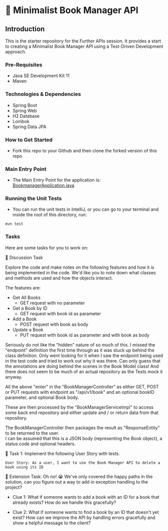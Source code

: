 # 📖 Minimalist Book Manager API

## Introduction
This is the starter repository for the Further APIs session. It provides a start to creating a Minimalist Book Manager API
using a Test-Driven Development approach.

### Pre-Requisites
- Java SE Development Kit 11
- Maven

### Technologies & Dependencies
- Spring Boot
- Spring Web
- H2 Database
- Lombok
- Spring Data JPA

### How to Get Started
- Fork this repo to your Github and then clone the forked version of this repo

### Main Entry Point
- The Main Entry Point for the application is: [BookmanagerApplication.java](src/main/java/com/techreturners/bookmanager/BookmanagerApplication.java)

### Running the Unit Tests
- You can run the unit tests in IntelliJ, or you can go to your terminal and inside the root of this directory, run:

`mvn test`

### Tasks

Here are some tasks for you to work on:

📘 Discussion Task

Explore the code and make notes on the following features and how it is being implemented in the code. 
We'd like you to note down what classes and methods are used and how the objects interact.

The features are:
- Get All Books
  - GET request with no parameter
- Get a Book by ID
  - GET request with book id as parameter
- Add a Book
  - POST request with book as body
- Update a Book
  - PUT request with book id as parameter and with book as body

Seriously do not like the "hidden" nature of so much of this.  I missed the "endpoint" definition the first
time through as it was stuck up behind the class definition.  Only went looking for it when I saw the endpoint being 
used in the test code and tried to work out why it was there.  Can only guess that the annotations are doing behind the 
scenes in the Book Model class!  And there does not seem to be much of an actual repository as the Tests mock it anyway. 

All the above "enter" in the "BookManagerController" as either GET, POST or PUT requests 
with endpoint as "/api/v1/book" and an optional bookID parameter,
and optional Book body.

These are then processed by the "BookManagerServiceImpl" to access some back end repository and either update and / or
return data from that repository. 

The BookManagerController then packages the result as "ResponseEntity" to be returned to the user.  
I can be assumed that this is a JSON body (representing the Book object), a status code and optional headers. 

📘 Task 1: Implement the following User Story with tests.

`User Story: As a user, I want to use the Book Manager API to delete a book using its ID`


📘 Extension Task: Oh no! 😭 We've only covered the happy paths in the solution, can you figure out a way
to add in exception handling to the project? 

- Clue 1: What if someone wants to add a book with an ID for a book that already exists? How do we handle this gracefully?


- Clue 2: What if someone wants to find a book by an ID that doesn't yet exist? 
  How can we improve the API by handling errors gracefully and show a helpful message to the client?
  